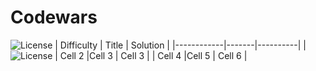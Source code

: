# Codewars
![License](https://img.shields.io/badge/just%20the%20message-8A2BE2)
| Difficulty | Title | Solution |
|------------|-------|----------|
| ![License](https://img.shields.io/badge/just%20the%20message-8A2BE2)
| Cell 2     |Cell 3 |  Cell 3  |
| Cell 4     |Cell 5 |  Cell 6  |

